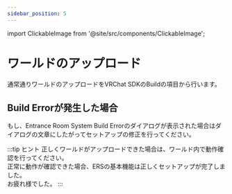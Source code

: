 ```yaml
---
sidebar_position: 5
---
```


import ClickableImage from '@site/src/components/ClickableImage';

# ワールドのアップロード

通常通りワールドのアップロードをVRChat SDKのBuildの項目から行います。

<ClickableImage src="/img/world-upload--vrchat-sdk-build.png" alt="VRChat SDKのBuild項目" />

## Build Errorが発生した場合

<ClickableImage src="/img/world-upload--build-error.png" alt="Build Error" />

もし、Entrance Room System Build Errorのダイアログが表示された場合はダイアログの文章にしたがってセットアップの修正を行ってください。

:::tip ヒント
正しくワールドがアップロードできた場合は、ワールド内で動作確認を行ってください。  
正常に動作が確認できた場合、ERSの基本機能は正しくセットアップが完了しました。  
お疲れ様でした。
:::
